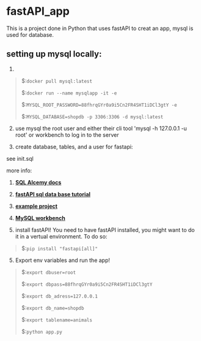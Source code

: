 # fastAPI_app
This is a project done in Python that uses fastAPI to creat an app, mysql is used for database.


## setting  up mysql locally:

1. 

> $:```docker pull mysql:latest```
> 
> $:```docker run --name mysqlapp -it -e```
> 
> $:```MYSQL_ROOT_PASSWORD=88fhrqGYr0a9i5Cn2FR4SHT1iDCl3gtY -e```
> 
> $:```MYSQL_DATABASE=shopdb -p 3306:3306 -d mysql:latest```

2. use mysql the root user  and either their cli tool 'mysql -h 127.0.0.1  -u root' or workbench to log in to the server

3. create database, tables, and a user for fastapi:

see init.sql

more info:
1. [**SQL Alcemy docs**](https://docs.sqlalchemy.org/en/20/core/engines.html#mysql)
1. [**fastAPI sql data base tutorial**](https://fastapi.tiangolo.com/tutorial/sql-databases/)
1. [**example project**](https://pypi.org/project/mysqlclient/)
1. [**MySQL workbench**](https://www.mysql.com/products/workbench/)

4. install fastAPI!
You need to have fastAPI installed, you might want to do it in a vertual environment. To do so:
> $:``` pip install "fastapi[all]" ``` 


5. Export env variables and run the app!

> $:```export dbuser=root```
> 
> $:```export dbpass=88fhrqGYr0a9i5Cn2FR4SHT1iDCl3gtY```
> 
> $:```export db_adress=127.0.0.1```
> 
> $:```export db_name=shopdb```
> 
> $:```export tablename=animals```
> 
> $:```python app.py```
